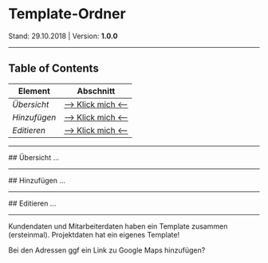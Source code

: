 # Template-Ordner
Stand: 29.10.2018 | Version: **1.0.0**

---

## Table of Contents
Element | Abschnitt
--------|----------
*Übersicht* | [--> Klick mich <--](#view)
*Hinzufügen* | [--> Klick mich <--](#new)
*Editieren* | [--> Klick mich <--](#edit)

---

<a name="view" />
## Übersicht
...

---

<a name="new" />
## Hinzufügen
...

---

<a name="edit" />
## Editieren
...

---

Kundendaten und Mitarbeiterdaten haben ein Template zusammen (ersteinmal).
Projektdaten hat ein eigenes Template!


Bei den Adressen ggf ein Link zu Google Maps hinzufügen?
